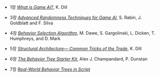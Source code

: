+ 1장 [*What is Game AI?*](https://hyss.notion.site/1-What-is-Game-A-I-1299196ed5af4d51887259dbf14b01c1),  K. Dill


+ 3장 [*Advanced Randomness Techniques for Game AI*](https://hyss.notion.site/3-Advanced-Randomness-Techniques-for-Game-AI-7cc987d443624b22a49fe4b61f454ebd), S. Rabin, J. Goldblatt and F. Silva


+ 4장 [*Behavior Selection Algorithm*](https://hyss.notion.site/4-Behavior-Selection-Algorithm-b359c02e71424c3188a8a7abb017fd96), M. Dawe, S. Gargolinski, L. Dicken, T. Humphreys, and D. Mark

+ 5장 [*Structural Architecture—
Common Tricks of the Trade*](https://hyss.notion.site/5-Structural-Architecture-Common-Tricks-of-the-Trade-e922224a150f4d8cb94376003d973b98), K. Dill

+ 6장 [*The Behavior Tree Starter Kit*](https://hyss.notion.site/6-The-Behavior-Tree-Starter-Kit-2f143bbe360e4f2380bcd1db113e06e5), Alex J. Champandard, P. Dunstan

+ 7장 [*Real-World Behavior Trees in Script*]()
